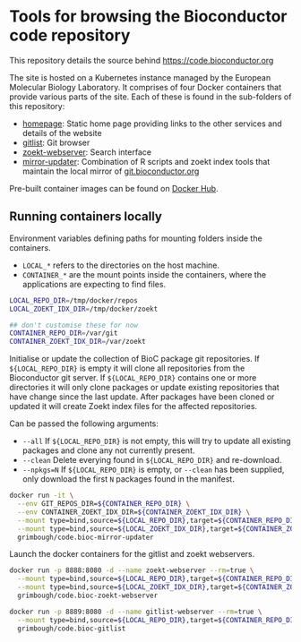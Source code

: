 # Tools for browsing the Bioconductor code repository

This repository details the source behind https://code.bioconductor.org

The site is hosted on a Kubernetes instance managed by the European Molecular Biology Laboratory.  It comprises of four Docker containers that provide various parts of the site.  Each of these is found in the sub-folders of this repository:

- [homepage](homepage): Static home page providing links to the other services and details of the website
- [gitlist](gitlist): Git browser
- [zoekt-webserver](zoekt-webserver): Search interface
- [mirror-updater](mirror-updater): Combination of R scripts and zoekt index tools that maintain the local mirror of [git.bioconductor.org](https://git.bioconductor.org)

Pre-built container images can be found on [Docker Hub](https://hub.docker.com/u/grimbough).

## Running containers locally

Environment variables defining paths for mounting folders inside the containers.
- `LOCAL_*` refers to the directories on the host machine.  
- `CONTAINER_*` are the mount points inside the containers, where the applications are expecting to find files.

```bash
LOCAL_REPO_DIR=/tmp/docker/repos
LOCAL_ZOEKT_IDX_DIR=/tmp/docker/zoekt

## don't customise these for now
CONTAINER_REPO_DIR=/var/git
CONTAINER_ZOEKT_IDX_DIR=/var/zoekt
```

Initialise or update the collection of BioC package git repositories.  If `${LOCAL_REPO_DIR}` is empty it will clone all repositories from the Bioconductor git server.  If `${LOCAL_REPO_DIR}` contains one or more directories it will only clone packages or update existing repositories that have change since the last update.  After packages have been cloned or updated it will create Zoekt index files for the affected repositories.

Can be passed the following arguments:

  - `--all`     If `${LOCAL_REPO_DIR}` is not empty, this will try to update all existing packages and clone any not currently present.
  - `--clean`   Delete everying found in `${LOCAL_REPO_DIR}` and re-download.
  - `--npkgs=N` If `${LOCAL_REPO_DIR}` is empty, or `--clean` has been supplied, only download the first `N` packages found in the manifest.

```bash
docker run -it \
  --env GIT_REPOS_DIR=${CONTAINER_REPO_DIR} \
  --env CONTAINER_ZOEKT_IDX_DIR=${CONTAINER_ZOEKT_IDX_DIR} \
  --mount type=bind,source=${LOCAL_REPO_DIR},target=${CONTAINER_REPO_DIR} \
  --mount type=bind,source=${LOCAL_ZOEKT_IDX_DIR},target=${CONTAINER_ZOEKT_IDX_DIR} \
  grimbough/code.bioc-mirror-updater
```

Launch the docker containers for the gitlist and zoekt webservers.  

```bash
docker run -p 8888:8080 -d --name zoekt-webserver --rm=true \
  --mount type=bind,source=${LOCAL_REPO_DIR},target=${CONTAINER_REPO_DIR} \
  --mount type=bind,source=${LOCAL_ZOEKT_IDX_DIR},target=${CONTAINER_ZOEKT_IDX_DIR} \
  grimbough/code.bioc-zoekt-webserver

docker run -p 8889:8080 -d --name gitlist-webserver --rm=true \
  --mount type=bind,source=${LOCAL_REPO_DIR},target=${CONTAINER_REPO_DIR} \
  grimbough/code.bioc-gitlist
```